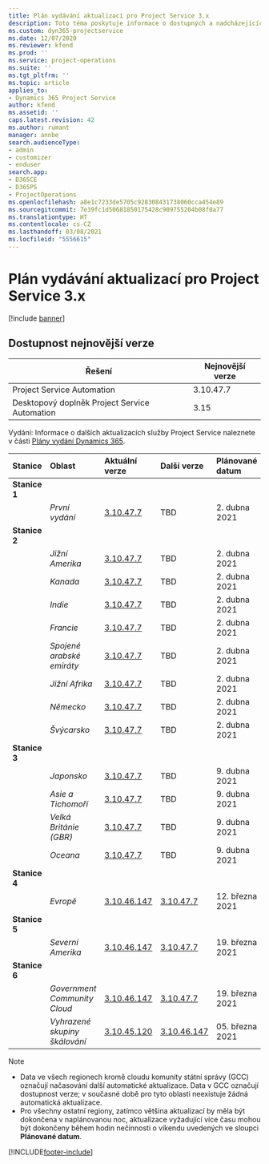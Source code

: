 ```yaml
---
title: Plán vydávání aktualizací pro Project Service 3.x
description: Toto téma poskytuje informace o dostupných a nadcházejících vydáních Dynamics 365 Project Service Automation.
ms.custom: dyn365-projectservice
ms.date: 12/07/2020
ms.reviewer: kfend
ms.prod: ''
ms.service: project-operations
ms.suite: ''
ms.tgt_pltfrm: ''
ms.topic: article
applies_to:
- Dynamics 365 Project Service
author: kfend
ms.assetid: ''
caps.latest.revision: 42
ms.author: rumant
manager: annbe
search.audienceType:
- admin
- customizer
- enduser
search.app:
- D365CE
- D365PS
- ProjectOperations
ms.openlocfilehash: a8e1c7233de5705c928308431738060cca454e89
ms.sourcegitcommit: 7e39fc1d50681850175428c909755204b08f0a77
ms.translationtype: HT
ms.contentlocale: cs-CZ
ms.lasthandoff: 03/08/2021
ms.locfileid: "5556615"
---
```

# <a name="update-release-schedule-for-project-service-3x"></a>Plán vydávání aktualizací pro Project Service 3.x

[!include [banner](../includes/psa-now-project-operations.md)]

## <a name="latest-version-availability"></a>Dostupnost nejnovější verze

| Řešení  | Nejnovější verze |
|-------|----|
| Project Service Automation    | 3.10.47.7 |
| Desktopový doplněk Project Service Automation                | 3.15          |

Vydání: Informace o dalších aktualizacích služby Project Service naleznete v části [Plány vydání Dynamics 365](https://docs.microsoft.com/dynamics365/release-plans/). 

| Stanice  | Oblast | Aktuální verze | Další verze |  Plánované datum
| :---   | :---   | :---   | :---   |:---   |         
|<strong>Stanice 1</strong> | |  |  | |
| | <i>První vydání</i> | [3.10.47.7](whats-new-ur-29.md) | TBD | 2. dubna 2021
|<strong>Stanice 2</strong> | |  |  | |
| | <i>Jižní Amerika</i> | [3.10.47.7](whats-new-ur-29.md) | TBD | 2. dubna 2021
| | <i>Kanada</i> | [3.10.47.7](whats-new-ur-29.md) | TBD | 2. dubna 2021
| | <i>Indie</i> | [3.10.47.7](whats-new-ur-29.md) | TBD | 2. dubna 2021
| | <i>Francie</i> | [3.10.47.7](whats-new-ur-29.md) | TBD | 2. dubna 2021
| | <i>Spojené arabské emiráty</i> | [3.10.47.7](whats-new-ur-29.md) | TBD | 2. dubna 2021
| | <i>Jižní Afrika</i> | [3.10.47.7](whats-new-ur-29.md) | TBD | 2. dubna 2021
| | <i>Německo</i> | [3.10.47.7](whats-new-ur-29.md) | TBD | 2. dubna 2021
| | <i>Švýcarsko</i> | [3.10.47.7](whats-new-ur-29.md) | TBD | 2. dubna 2021
|<strong>Stanice 3</strong> | |  |  | |
| | <i>Japonsko</i> | [3.10.47.7](whats-new-ur-29.md) | TBD | 9. dubna 2021
| | <i>Asie a Tichomoří</i> | [3.10.47.7](whats-new-ur-29.md) | TBD | 9. dubna 2021
| | <i>Velká Británie (GBR)</i> | [3.10.47.7](whats-new-ur-29.md) | TBD | 9. dubna 2021
| | <i>Oceana</i> | [3.10.47.7](whats-new-ur-29.md) | TBD | 9. dubna 2021
|<strong>Stanice 4</strong> | |  |  | |
| | <i>Evropě</i> | [3.10.46.147](whats-new-ur-28-6.md) | [3.10.47.7](whats-new-ur-29.md) | 12. března 2021
|<strong>Stanice 5</strong> | |  |  | |
| | <i>Severní Amerika</i> | [3.10.46.147](whats-new-ur-28-6.md) | [3.10.47.7](whats-new-ur-29.md) | 19. března 2021
|<strong>Stanice 6</strong> | |  |  | |
| | <i>Government Community Cloud</i> | [3.10.46.147](whats-new-ur-28-6.md) | [3.10.47.7](whats-new-ur-29.md) | 19. března 2021
| | <i>Vyhrazené skupiny škálování</i> | [3.10.45.120](whats-new-ur-27-6.md) | [3.10.46.147](whats-new-ur-28-6.md) | 05. března 2021

>[!Note]
> - Data ve všech regionech kromě cloudu komunity státní správy (GCC) označují načasování další automatické aktualizace. Data v GCC označují dostupnost verze; v současné době pro tyto oblasti neexistuje žádná automatická aktualizace.
> - Pro všechny ostatní regiony, zatímco většina aktualizací by měla být dokončena v naplánovanou noc, aktualizace vyžadující více času mohou být dokončeny během hodin nečinnosti o víkendu uvedených ve sloupci **Plánované datum**.


[!INCLUDE[footer-include](../includes/footer-banner.md)]
